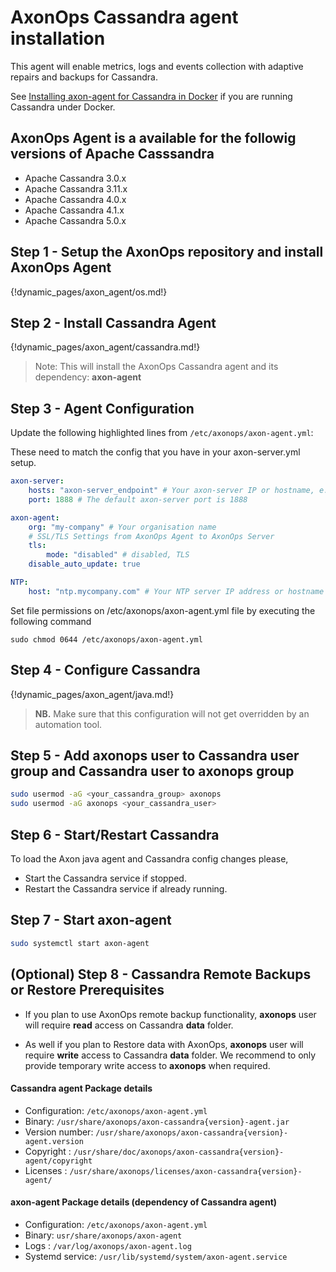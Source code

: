 # AxonOps Cassandra agent installation

This agent will enable metrics, logs and events collection with adaptive repairs and backups for Cassandra.

See [Installing axon-agent for Cassandra in Docker](./docker.md) if you are running Cassandra under Docker.

## AxonOps Agent is a available for the followig versions of Apache Casssandra

* Apache Cassandra 3.0.x
* Apache Cassandra 3.11.x
* Apache Cassandra 4.0.x
* Apache Cassandra 4.1.x
* Apache Cassandra 5.0.x


## Step 1 - Setup the AxonOps repository and install AxonOps Agent

{!dynamic_pages/axon_agent/os.md!}

## Step 2 - Install Cassandra Agent

{!dynamic_pages/axon_agent/cassandra.md!}

> Note: This will install the AxonOps Cassandra agent and its dependency: **axon-agent**

## Step 3 - Agent Configuration

Update the following highlighted lines from `/etc/axonops/axon-agent.yml`:

These need to match the config that you have in your axon-server.yml setup.

``` yaml hl_lines="2 6"
axon-server:
    hosts: "axon-server_endpoint" # Your axon-server IP or hostname, e.g. axonops.mycompany.com
    port: 1888 # The default axon-server port is 1888

axon-agent:
    org: "my-company" # Your organisation name
    # SSL/TLS Settings from AxonOps Agent to AxonOps Server
    tls:
        mode: "disabled" # disabled, TLS
    disable_auto_update: true

NTP:
    host: "ntp.mycompany.com" # Your NTP server IP address or hostname 
```

Set file permissions on /etc/axonops/axon-agent.yml file by executing the following command

```
sudo chmod 0644 /etc/axonops/axon-agent.yml
```

## Step 4 - Configure Cassandra 

{!dynamic_pages/axon_agent/java.md!}

> **NB.** Make sure that this configuration will not get overridden by an automation tool.

## Step 5 - Add axonops user to Cassandra user group and Cassandra user to axonops group

``` bash
sudo usermod -aG <your_cassandra_group> axonops
sudo usermod -aG axonops <your_cassandra_user>
```

## Step 6 - Start/Restart Cassandra

To load the Axon java agent and Cassandra config changes please,

- Start the Cassandra service if stopped.
- Restart the Cassandra service if already running.


## Step 7 - Start axon-agent
``` bash
sudo systemctl start axon-agent
```


## (Optional) Step 8 - Cassandra Remote Backups or Restore Prerequisites

* If you plan to use AxonOps remote backup functionality, **axonops** user will require **read** access on Cassandra **data** folder.

* As well if you plan to Restore data with AxonOps,  **axonops** user will require **write** access to Cassandra **data** folder. We recommend to only provide temporary write access to **axonops** when required.


#### Cassandra agent Package details

* Configuration: `/etc/axonops/axon-agent.yml`
* Binary: `/usr/share/axonops/axon-cassandra{version}-agent.jar`
* Version number: `/usr/share/axonops/axon-cassandra{version}-agent.version`
* Copyright : `/usr/share/doc/axonops/axon-cassandra{version}-agent/copyright`
* Licenses : `/usr/share/axonops/licenses/axon-cassandra{version}-agent/`

#### axon-agent Package details (dependency of Cassandra agent)

* Configuration: `/etc/axonops/axon-agent.yml`
* Binary: `usr/share/axonops/axon-agent`
* Logs : `/var/log/axonops/axon-agent.log`
* Systemd service: `/usr/lib/systemd/system/axon-agent.service`
